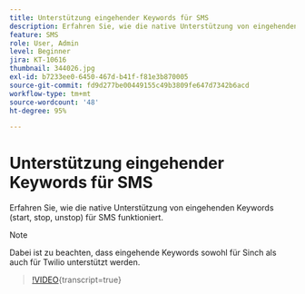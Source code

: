 ```yaml
---
title: Unterstützung eingehender Keywords für SMS
description: Erfahren Sie, wie die native Unterstützung von eingehenden Keywords (start, stop, unstop) für SMS funktioniert.
feature: SMS
role: User, Admin
level: Beginner
jira: KT-10616
thumbnail: 344026.jpg
exl-id: b7233ee0-6450-467d-b41f-f81e3b870005
source-git-commit: fd9d277be00449155c49b3809fe647d7342b6acd
workflow-type: tm+mt
source-wordcount: '48'
ht-degree: 95%

---
```


# Unterstützung eingehender Keywords für SMS

Erfahren Sie, wie die native Unterstützung von eingehenden Keywords (start, stop, unstop) für SMS funktioniert.

>[!NOTE]
>
>Dabei ist zu beachten, dass eingehende Keywords sowohl für Sinch als auch für Twilio unterstützt werden.

>[!VIDEO](https://video.tv.adobe.com/v/344026?quality=12&learn=on){transcript=true}

